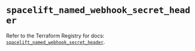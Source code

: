 # `spacelift_named_webhook_secret_header`

Refer to the Terraform Registry for docs: [`spacelift_named_webhook_secret_header`](https://registry.terraform.io/providers/spacelift-io/spacelift/1.27.0/docs/resources/named_webhook_secret_header).
